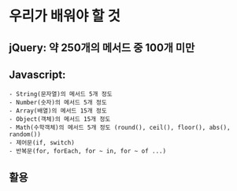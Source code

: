 # 우리가 배워야 할 것

## jQuery: 약 250개의 메서드 중 100개 미만

## Javascript: 
	- String(문자열)의 메서드 5개 정도
	- Number(숫자)의 메서드 5개 정도
	- Array(배열)의 메서드 15개 정도
	- Object(객체)의 메서드 15개 정도
	- Math(수학객체)의 메서드 5개 정도 (round(), ceil(), floor(), abs(), random())
	- 제어문(if, switch)
	- 반복문(for, forEach, for ~ in, for ~ of ...)

## 활용

